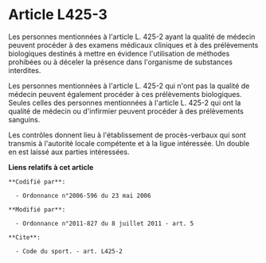 # Article L425-3

Les personnes mentionnées à l'article L. 425-2 ayant la qualité de médecin peuvent procéder à des examens médicaux cliniques
et à des prélèvements biologiques destinés à mettre en évidence l'utilisation de méthodes prohibées ou à déceler la présence
dans l'organisme de substances interdites. 

Les personnes mentionnées à l'article L. 425-2 qui n'ont pas la qualité de médecin peuvent également procéder à ces
prélèvements biologiques. Seules celles des personnes mentionnées à l'article L. 425-2 qui ont la qualité de médecin ou
d'infirmier peuvent procéder à des prélèvements sanguins. 

Les contrôles donnent lieu à l'établissement de procès-verbaux qui sont transmis à l'autorité locale compétente et à la ligue
intéressée. Un double en est laissé aux parties intéressées.

**Liens relatifs à cet article**

	**Codifié par**:

	  - Ordonnance n°2006-596 du 23 mai 2006

	**Modifié par**:

	  - Ordonnance n°2011-827 du 8 juillet 2011 - art. 5

	**Cite**:

	  - Code du sport. - art. L425-2
